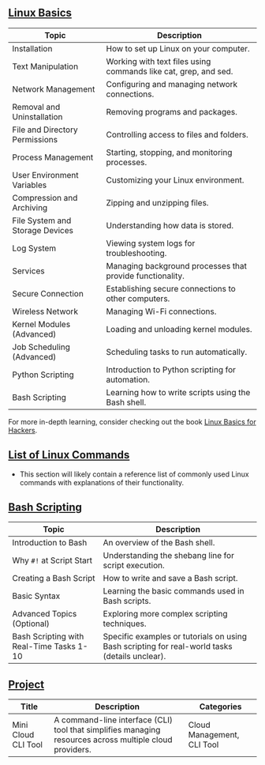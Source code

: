 ## [Linux Basics](basics/basics.md)

Topic | Description
--- | ---
Installation | How to set up Linux on your computer. |
Text Manipulation | Working with text files using commands like cat, grep, and sed. |
Network Management | Configuring and managing network connections. |
Removal and Uninstallation | Removing programs and packages. |
File and Directory Permissions | Controlling access to files and folders. |
Process Management | Starting, stopping, and monitoring processes. |
User Environment Variables | Customizing your Linux environment. |
Compression and Archiving | Zipping and unzipping files. |
File System and Storage Devices | Understanding how data is stored. |
Log System | Viewing system logs for troubleshooting. |
Services | Managing background processes that provide functionality. |
Secure Connection | Establishing secure connections to other computers. |
Wireless Network | Managing Wi-Fi connections. |
Kernel Modules (Advanced) | Loading and unloading kernel modules. |
Job Scheduling (Advanced) | Scheduling tasks to run automatically. |
Python Scripting | Introduction to Python scripting for automation. |
Bash Scripting | Learning how to write scripts using the Bash shell. |

For more in-depth learning, consider checking out the book [Linux Basics for Hackers](https://nostarch.com/linuxbasicsforhackers).

## [List of Linux Commands](commands/commands.md)

- This section will likely contain a reference list of commonly used Linux commands with explanations of their functionality.

## [Bash Scripting](bash/bash.md)

| Topic | Description |
|---|---|
| Introduction to Bash | An overview of the Bash shell. |
| Why `#!` at Script Start | Understanding the shebang line for script execution. |
| Creating a Bash Script | How to write and save a Bash script. |
| Basic Syntax | Learning the basic commands used in Bash scripts. |
| Advanced Topics (Optional) | Exploring more complex scripting techniques. |
| Bash Scripting with Real-Time Tasks 1-10 | Specific examples or tutorials on using Bash scripting for real-world tasks (details unclear). |


## [Project](project/project.md)

| Title | Description | Categories |
|---|---|---|
| Mini Cloud CLI Tool | A command-line interface (CLI) tool that simplifies managing resources across multiple cloud providers.  | Cloud Management, CLI Tool |
